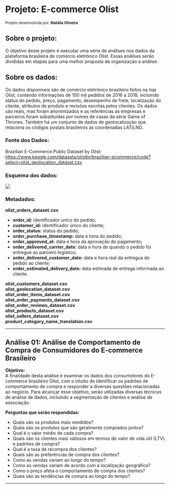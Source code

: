 # **Projeto: E-commerce Olist**
<sub>Projeto desenvolvida por: **Natália Oliveira**</sub>

## Sobre o projeto:
O objetivo deste projeto é executar uma série de análises nos dados da plataforma brasileira de comércio eletrônico Olist. Essas análises serão divididas em etapas para uma melhor proposta de organização e análise.

## Sobre os dados:
Os dados disponíveis são de comércio eletrônico brasileiro feitos na loja Olist, contendo informações de 100 mil pedidos de 2016 a 2018, incluindo status do pedido, preço, pagamento, desempenho de frete, localização do cliente, atributos do produto e revisões escritas pelos clientes. Os dados são reais, mas foram anonimizados e as referências às empresas e parceiros foram substituídas por nomes de casas da série Game of Thrones. Também há um conjunto de dados de geolocalização que relaciona os códigos postais brasileiros às coordenadas LAT/LNG.

### Fonte dos Dados:

Brazilian E-Commerce Public Dataset by Olist: https://www.kaggle.com/datasets/olistbr/brazilian-ecommerce/code?select=olist_geolocation_dataset.csv

### Esquema dos dados:
![](https://i.imgur.com/HRhd2Y0.png)

### Metadados:
**olist_orders_dataset.csv**
* **order_id:** identificador único do pedido;
* **customer_id:** identificador único do cliente;
* **order_status:** status do pedido;
* **order_purchase_timestamp:** data e hora do pedido;
* **order_approved_at:** data e hora da aprovação do pagamento;
* **order_delivered_carrier_date:** data e hora de quando o pedido foi entregue ao parceiro logístico;
* **order_delivered_customer_date:** data e hora real da entregua do pedido ao cliente;
* **order_estimated_delivery_date:** data estimada de entrega informada ao cliente.

**olist_customers_dataset.csv**<br>
**olist_geolocation_dataset.csv**<br>
**olist_order_items_dataset.csv**<br>
**olist_order_payments_dataset.csv**<br>
**olist_order_reviews_dataset.csv**<br>
**olist_products_dataset.csv**<br>
**olist_sellers_dataset.csv**<br>
**product_category_name_translation.csv**<br>

---

## **Análise 01:  Análise de Comportamento de Compra de Consumidores do E-commerce Brasileiro**
**Objetivo:**<br>
A finalidade desta análise é examinar os dados dos consumidores do E-commerce brasileiro Olist, com o intuito de identificar os padrões de comportamento de compra e responder a diversas questões relacionadas ao negócio. Para alcançar esse objetivo, serão utilizadas diversas técnicas de análise de dados, incluindo a segmentação de clientes e análise de associação.

**Perguntas que serão respondidas:**
* Quais são os produtos mais vendidos?
* Quais são os produtos que são geralmente comprados juntos?
* Qual é o valor médio de cada compra?
* Quais são os clientes mais valiosos em termos de valor de vida útil (LTV) e padrões de compra?
* Qual é a taxa de recompra dos clientes?
* Quais são as preferências de compra dos clientes?
* Como as vendas variam ao longo do tempo?
* Como as vendas variam de acordo com a localização geográfica?
* Como o preço afeta o comportamento de compra dos clientes?
* Quais são as tendências de compra ao longo do tempo?

---
